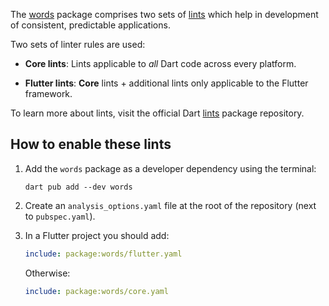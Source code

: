 The [words](https://pub.dev/packages/words) package comprises two sets of
[lints][rules] which help in development of consistent, predictable
applications.

Two sets of linter rules are used:

- **Core lints**: Lints applicable to _all_ Dart code across every platform.

- **Flutter lints**: **Core** lints + additional lints only applicable to the
  Flutter framework.

To learn more about lints, visit the official Dart
[lints](https://pub.dev/packages/lints) package repository.

## How to enable these lints

1. Add the `words` package as a developer dependency using the terminal:

   ```terminal
   dart pub add --dev words
   ```

2. Create an `analysis_options.yaml` file at the root of the repository (next to
   `pubspec.yaml`).

3. In a Flutter project you should add:

   ```yaml
   include: package:words/flutter.yaml
   ```

   Otherwise:

   ```yaml
   include: package:words/core.yaml
   ```

[vxern]: https://github.com/vxern
[rules]: https://dart.dev/tools/linter-rules
